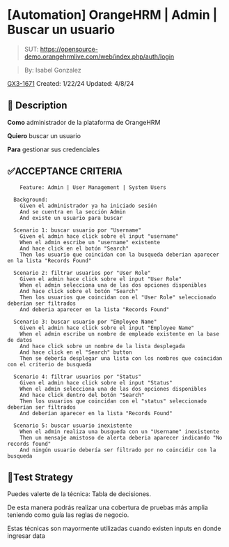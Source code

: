 # [Automation] OrangeHRM | Admin | Buscar un usuario

> SUT: https://opensource-demo.orangehrmlive.com/web/index.php/auth/login

> By: Isabel Gonzalez

[GX3-1671](https://upexgalaxy38.atlassian.net/browse/GX3-1671) Created: 1/22/24 Updated: 4/8/24

## 🔎 Description

**Como** administrador de la plataforma de OrangeHRM

**Quiero** buscar un usuario

**Para** gestionar sus credenciales

## ✅ACCEPTANCE CRITERIA

```
    Feature: Admin | User Management | System Users

  Background:
    Given el administrador ya ha iniciado sesión
    And se cuentra en la sección Admin
    And existe un usuario para buscar

  Scenario 1: buscar usuario por "Username"
    Given el admin hace click sobre el input "username"
    When el admin escribe un "username" existente
    And hace click en el botón "Search"
    Then los usuario que coincidan con la busqueda deberian aparecer en la lista "Records Found"

  Scenario 2: filtrar usuarios por "User Role"
    Given el admin hace click sobre el input "User Role"
    When el admin selecciona una de las dos opciones disponibles
    And hace click sobre el botón "Search"
    Then los usuarios que coincidan con el "User Role" seleccionado deberían ser filtrados
    And deberia aparecer en la lista "Records Found"

  Scenario 3: buscar usuario por "Employee Name"
    Given el admin hace click sobre el input "Employee Name"
    When el admin escribe un nombre de empleado existente en la base de datos
    And hace click sobre un nombre de la lista desplegada
    And hace click en el "Search" button
    Then se debería desplegar una lista con los nombres que coincidan con el criterio de busqueda

  Scenario 4: filtrar usuarios por "Status"
    Given el admin hace click sobre el input "Status"
    When el admin selecciona una de las dos opciones disponibles
    And hace click dentro del botón "Search"
    Then los usuarios que coincidan con el "status" seleccionado deberían ser filtrados
    And deberían aparecer en la lista "Records Found"

  Scenario 5: buscar usuario inexistente
    When el admin realiza una busqueda con un "Username" inexistente
    Then un mensaje amistoso de alerta deberia aparecer indicando "No records found"
    And ningún usuario debería ser filtrado por no coincidir con la busqueda
```

## 🧪Test Strategy

Puedes valerte de la técnica: Tabla de decisiones.

De esta manera podrás realizar una cobertura de pruebas más amplia teniendo como guía las reglas de negocio.

Estas técnicas son mayormente utilizadas cuando existen inputs en donde ingresar data
